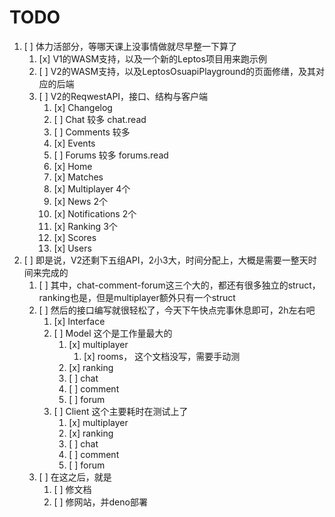 # TODO

1. [ ] 体力活部分，等哪天课上没事情做就尽早整一下算了
   1. [x] V1的WASM支持，以及一个新的Leptos项目用来跑示例
   2. [ ] V2的WASM支持，以及LeptosOsuapiPlayground的页面修缮，及其对应的后端
   3. [ ] V2的ReqwestAPI，接口、结构与客户端
      1. [x] Changelog
      2. [ ] Chat 较多 chat.read
      3. [ ] Comments 较多
      4. [x] Events
      5. [ ] Forums 较多 forums.read
      6. [x] Home
      7. [x] Matches
      8. [x] Multiplayer 4个
      9. [x] News 2个
      10. [x] Notifications 2个
      11. [x] Ranking 3个
      12. [x] Scores
      13. [x] Users
2. [ ] 即是说，V2还剩下五组API，2小3大，时间分配上，大概是需要一整天时间来完成的
   1. [ ] 其中，chat-comment-forum这三个大的，都还有很多独立的struct，ranking也是，但是multiplayer额外只有一个struct
   2. [ ] 然后的接口编写就很轻松了，今天下午快点完事休息即可，2h左右吧
      1. [x] Interface
      2. [ ] Model 这个是工作量最大的
         1. [x] multiplayer
            1. [x] rooms， 这个文档没写，需要手动测
         2. [x] ranking
         3. [ ] chat
         4. [ ] comment
         5. [ ] forum
      3. [ ] Client 这个主要耗时在测试上了
         1. [x] multiplayer
         2. [x] ranking
         3. [ ] chat
         4. [ ] comment
         5. [ ] forum
   3. [ ] 在这之后，就是
      1. [ ] 修文档
      2. [ ] 修网站，并deno部署
